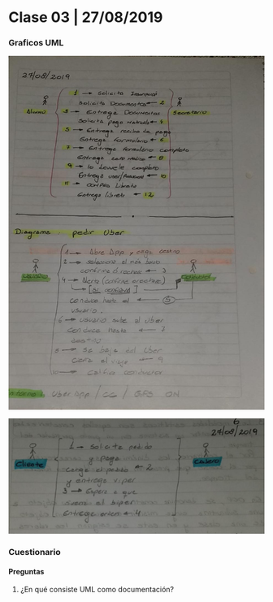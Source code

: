 # Clase 03 \| 27/08/2019

### Graficos UML

![](../../../.gitbook/assets/graficos1.jpeg)

![](../../../.gitbook/assets/graficos2.jpeg)

### Cuestionario

#### Preguntas

1. ¿En qué consiste UML como documentación?

